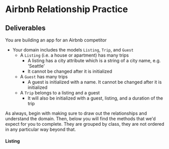 # Airbnb Relationship Practice

## Deliverables
You are building an app for an Airbnb competitor
- Your domain includes the models `Listing`, `Trip`, and `Guest`
  - A `Listing` (i.e. a house or apartment) has many trips
    - A listing has a city attribute which is a string of a city name, e.g. 'Seattle'
    - It cannot be changed after it is initialized
  - A `Guest` has many trips
    - A guest is initialized with a name. It cannot be changed after it is initialized
  - A `Trip` belongs to a listing and a guest
    - It will also be initialized with a guest, listing, and a duration of the trip

As always, begin with making sure to draw out the relationships and understand the domain. Then, 
below you will find the methods that we'd expect for you to complete. They are grouped by class,
they are not ordered in any particular way beyond that.  

#### Listing
<!-- - `Listing#guests`
  - Returns an array of all Guest instances who have stayed at a listing
- `Listing#trips`
  - Returns an array of all Trip instances at a listing
- `Listing#trip_count`
  - Returns the number of trips that have been taken to that listing
- `Listing.all`
  - Returns an array of all Listing instances that have been created
- `Listing.find_all_by_city`
  - Takes an argument of a city name (as a string) and returns an array of all Listing instances for that city
- `Listing.most_popular`
  - Finds the listing that has had the most trips -->

<!-- #### Guest
<!-- - `Guest#listings`
  - Returns an array of all Listing instances a guest has stayed at
- `Guest#trips`
  - Returns an array of all Trip instances a guest has taken
- `Guest#trip_count`
  - Returns the number of trips a Guest has taken
- `Guest.all`
  - Returns an array of all Guest instances -->
<!-- - `Guest.pro_traveler`
  - Returns an array of all Guest instances who have made over 1 trip -->
<!-- - `Guest.find_all_by_name`
  - Takes an argument of a guest's name (as a string), returns an array of Guest instances with that name --> 

<!-- #### Trip
- `Trip#listing`
  - Returns the Listing object for the trip
- `Trip#guest`
  - Returns the Guest object for the trip
- `Trip.all`
  - Returns an array of all Trips created -->
